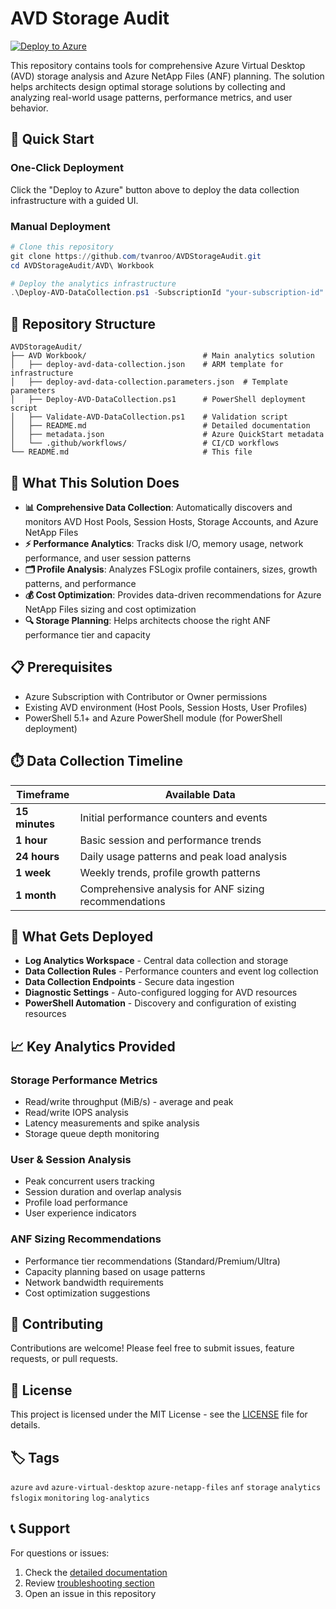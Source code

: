 # AVD Storage Audit

[![Deploy to Azure](https://aka.ms/deploytoazurebutton)](https://portal.azure.com/#create/Microsoft.Template/uri/https%3A%2F%2Fraw.githubusercontent.com%2Ftvanroo%2FAVDStorageAudit%2Fmain%2FAVD%2520Workbook%2Fdeploy-avd-data-collection.json)

This repository contains tools for comprehensive Azure Virtual Desktop (AVD) storage analysis and Azure NetApp Files (ANF) planning. The solution helps architects design optimal storage solutions by collecting and analyzing real-world usage patterns, performance metrics, and user behavior.

## 🚀 Quick Start

### One-Click Deployment
Click the "Deploy to Azure" button above to deploy the data collection infrastructure with a guided UI.

### Manual Deployment
```powershell
# Clone this repository
git clone https://github.com/tvanroo/AVDStorageAudit.git
cd AVDStorageAudit/AVD\ Workbook

# Deploy the analytics infrastructure
.\Deploy-AVD-DataCollection.ps1 -SubscriptionId "your-subscription-id" -ResourceGroupName "rg-avd-analytics"
```

## 📁 Repository Structure

```
AVDStorageAudit/
├── AVD Workbook/                          # Main analytics solution
│   ├── deploy-avd-data-collection.json    # ARM template for infrastructure
│   ├── deploy-avd-data-collection.parameters.json  # Template parameters
│   ├── Deploy-AVD-DataCollection.ps1      # PowerShell deployment script
│   ├── Validate-AVD-DataCollection.ps1    # Validation script
│   ├── README.md                          # Detailed documentation
│   ├── metadata.json                      # Azure QuickStart metadata
│   └── .github/workflows/                 # CI/CD workflows
└── README.md                              # This file
```

## 🎯 What This Solution Does

- **📊 Comprehensive Data Collection**: Automatically discovers and monitors AVD Host Pools, Session Hosts, Storage Accounts, and Azure NetApp Files
- **⚡ Performance Analytics**: Tracks disk I/O, memory usage, network performance, and user session patterns
- **🗂️ Profile Analysis**: Analyzes FSLogix profile containers, sizes, growth patterns, and performance
- **💰 Cost Optimization**: Provides data-driven recommendations for Azure NetApp Files sizing and cost optimization
- **🔍 Storage Planning**: Helps architects choose the right ANF performance tier and capacity

## 📋 Prerequisites

- Azure Subscription with Contributor or Owner permissions
- Existing AVD environment (Host Pools, Session Hosts, User Profiles)  
- PowerShell 5.1+ and Azure PowerShell module (for PowerShell deployment)

## ⏱️ Data Collection Timeline

| Timeframe | Available Data |
|-----------|----------------|
| **15 minutes** | Initial performance counters and events |
| **1 hour** | Basic session and performance trends |
| **24 hours** | Daily usage patterns and peak load analysis |
| **1 week** | Weekly trends, profile growth patterns |
| **1 month** | Comprehensive analysis for ANF sizing recommendations |

## 🔧 What Gets Deployed

- **Log Analytics Workspace** - Central data collection and storage
- **Data Collection Rules** - Performance counters and event log collection  
- **Data Collection Endpoints** - Secure data ingestion
- **Diagnostic Settings** - Auto-configured logging for AVD resources
- **PowerShell Automation** - Discovery and configuration of existing resources

## 📈 Key Analytics Provided

### Storage Performance Metrics
- Read/write throughput (MiB/s) - average and peak
- Read/write IOPS analysis  
- Latency measurements and spike analysis
- Storage queue depth monitoring

### User & Session Analysis
- Peak concurrent users tracking
- Session duration and overlap analysis
- Profile load performance
- User experience indicators

### ANF Sizing Recommendations
- Performance tier recommendations (Standard/Premium/Ultra)
- Capacity planning based on usage patterns
- Network bandwidth requirements
- Cost optimization suggestions

## 🤝 Contributing

Contributions are welcome! Please feel free to submit issues, feature requests, or pull requests.

## 📄 License

This project is licensed under the MIT License - see the [LICENSE](LICENSE) file for details.

## 🏷️ Tags

`azure` `avd` `azure-virtual-desktop` `azure-netapp-files` `anf` `storage` `analytics` `fslogix` `monitoring` `log-analytics`

## 📞 Support

For questions or issues:
1. Check the [detailed documentation](AVD%20Workbook/README.md)
2. Review [troubleshooting section](AVD%20Workbook/README.md#support--troubleshooting)  
3. Open an issue in this repository
